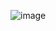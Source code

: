 ![image](https://user-images.githubusercontent.com/7644450/163798989-98e7134a-eb5f-41ad-b42e-bebb4fc7ff17.png)
